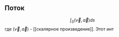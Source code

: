 ## Поток
$$\int_S (\overrightarrow{\nu},\overrightarrow{a})ds$$ где $(\overrightarrow{\nu},\overrightarrow{a})$ - [[скалярное произведение]].
Этот инт